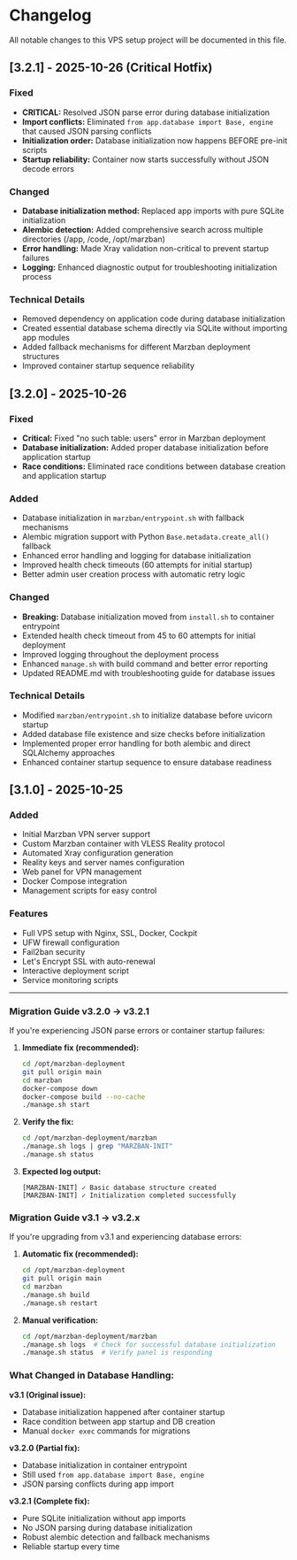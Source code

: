 # Changelog

All notable changes to this VPS setup project will be documented in this file.

## [3.2.1] - 2025-10-26 (Critical Hotfix)

### Fixed
- **CRITICAL:** Resolved JSON parse error during database initialization
- **Import conflicts:** Eliminated `from app.database import Base, engine` that caused JSON parsing conflicts
- **Initialization order:** Database initialization now happens BEFORE pre-init scripts
- **Startup reliability:** Container now starts successfully without JSON decode errors

### Changed
- **Database initialization method:** Replaced app imports with pure SQLite initialization
- **Alembic detection:** Added comprehensive search across multiple directories (/app, /code, /opt/marzban)
- **Error handling:** Made Xray validation non-critical to prevent startup failures
- **Logging:** Enhanced diagnostic output for troubleshooting initialization process

### Technical Details
- Removed dependency on application code during database initialization
- Created essential database schema directly via SQLite without importing app modules
- Added fallback mechanisms for different Marzban deployment structures
- Improved container startup sequence reliability

## [3.2.0] - 2025-10-26

### Fixed
- **Critical:** Fixed "no such table: users" error in Marzban deployment
- **Database initialization:** Added proper database initialization before application startup
- **Race conditions:** Eliminated race conditions between database creation and application startup

### Added
- Database initialization in `marzban/entrypoint.sh` with fallback mechanisms
- Alembic migration support with Python `Base.metadata.create_all()` fallback
- Enhanced error handling and logging for database initialization
- Improved health check timeouts (60 attempts for initial startup)
- Better admin user creation process with automatic retry logic

### Changed
- **Breaking:** Database initialization moved from `install.sh` to container entrypoint
- Extended health check timeout from 45 to 60 attempts for initial deployment
- Improved logging throughout the deployment process
- Enhanced `manage.sh` with build command and better error reporting
- Updated README.md with troubleshooting guide for database issues

### Technical Details
- Modified `marzban/entrypoint.sh` to initialize database before uvicorn startup
- Added database file existence and size checks before initialization
- Implemented proper error handling for both alembic and direct SQLAlchemy approaches
- Enhanced container startup sequence to ensure database readiness

## [3.1.0] - 2025-10-25

### Added
- Initial Marzban VPN server support
- Custom Marzban container with VLESS Reality protocol
- Automated Xray configuration generation
- Reality keys and server names configuration
- Web panel for VPN management
- Docker Compose integration
- Management scripts for easy control

### Features
- Full VPS setup with Nginx, SSL, Docker, Cockpit
- UFW firewall configuration
- Fail2ban security
- Let's Encrypt SSL with auto-renewal
- Interactive deployment script
- Service monitoring scripts

---

### Migration Guide v3.2.0 → v3.2.1

If you're experiencing JSON parse errors or container startup failures:

1. **Immediate fix (recommended):**
   ```bash
   cd /opt/marzban-deployment
   git pull origin main
   cd marzban
   docker-compose down
   docker-compose build --no-cache
   ./manage.sh start
   ```

2. **Verify the fix:**
   ```bash
   cd /opt/marzban-deployment/marzban
   ./manage.sh logs | grep "MARZBAN-INIT"
   ./manage.sh status
   ```

3. **Expected log output:**
   ```
   [MARZBAN-INIT] ✓ Basic database structure created
   [MARZBAN-INIT] ✓ Initialization completed successfully
   ```

### Migration Guide v3.1 → v3.2.x

If you're upgrading from v3.1 and experiencing database errors:

1. **Automatic fix (recommended):**
   ```bash
   cd /opt/marzban-deployment
   git pull origin main
   cd marzban
   ./manage.sh build
   ./manage.sh restart
   ```

2. **Manual verification:**
   ```bash
   cd /opt/marzban-deployment/marzban
   ./manage.sh logs  # Check for successful database initialization
   ./manage.sh status  # Verify panel is responding
   ```

### What Changed in Database Handling:

**v3.1 (Original issue):**
- Database initialization happened after container startup
- Race condition between app startup and DB creation
- Manual `docker exec` commands for migrations

**v3.2.0 (Partial fix):**
- Database initialization in container entrypoint
- Still used `from app.database import Base, engine`
- JSON parsing conflicts during app import

**v3.2.1 (Complete fix):**
- Pure SQLite initialization without app imports
- No JSON parsing during database initialization
- Robust alembic detection and fallback mechanisms
- Reliable startup every time